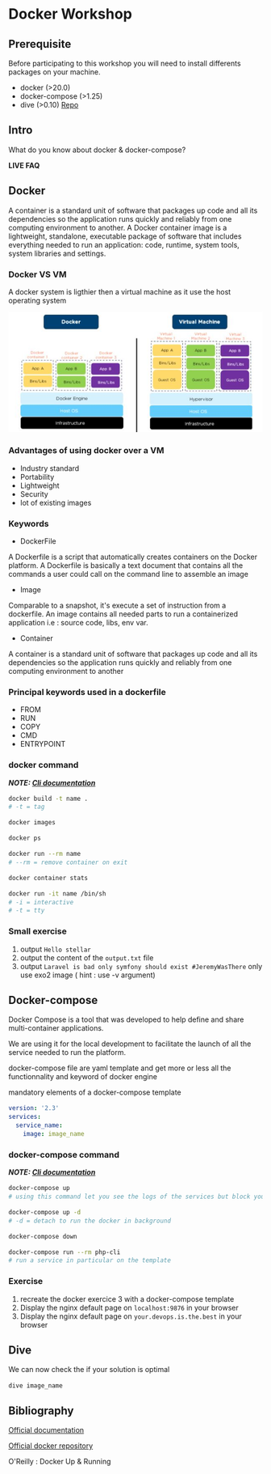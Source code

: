 # Docker Workshop

## Prerequisite

Before participating to this workshop you will need to install differents packages on your machine.

* docker (>20.0)
* docker-compose (>1.25)
* dive (>0.10) [Repo](https://github.com/wagoodman/dive/releases)

## Intro

What do you know about docker & docker-compose?

**LIVE FAQ**


## Docker

A container is a standard unit of software that packages up code and all its dependencies so the application runs quickly and reliably from one computing environment to another. A Docker container image is a lightweight, standalone, executable package of software that includes everything needed to run an application: code, runtime, system tools, system libraries and settings.

### Docker VS VM
A docker system is ligthier then a virtual machine as it use the host operating system

![](./images/docker-vm.jpeg)

### Advantages of using docker over a VM

* Industry standard
* Portability
* Lightweight
* Security
* lot of existing images

### Keywords

* DockerFile

A Dockerfile is a script that automatically creates containers on the Docker platform. A Dockerfile is basically a text document that contains all the commands a user could call on the command line to assemble an image

* Image

Comparable to a snapshot, it's execute a set of instruction from a dockerfile. An image contains all needed parts to run a containerized application i.e : source code, libs, env var.
* Container

A container is a standard unit of software that packages up code and all its dependencies so the application runs quickly and reliably from one computing environment to another


### Principal keywords used in a dockerfile

* FROM
* RUN
* COPY
* CMD
* ENTRYPOINT

### docker command

**_NOTE: [Cli documentation](https://docs.docker.com/engine/reference/commandline/docker/)_**


```bash
docker build -t name .
# -t = tag
```

```bash
docker images
```

```bash
docker ps
```

```bash
docker run --rm name
# --rm = remove container on exit
```

```bash
docker container stats
```

```bash
docker run -it name /bin/sh
# -i = interactive
# -t = tty
```
### Small exercise

1. output `Hello stellar`
1. output the content of the `output.txt` file
1. output `Laravel is bad only symfony should exist #JeremyWasThere` only use exo2 image ( hint : use -v argument)

## Docker-compose

Docker Compose is a tool that was developed to help define and share multi-container applications.

We are using it for the local development to facilitate the launch of all the service needed to run the platform.

docker-compose file are yaml template and get more or less all the functionnality and keyword of docker engine

mandatory elements of a docker-compose template

```yaml
version: '2.3'
services:
  service_name:
    image: image_name
```


### docker-compose command
**_NOTE: [Cli documentation](https://docs.docker.com/compose/reference/)_**

```bash
docker-compose up
# using this command let you see the logs of the services but block your terminal
```

```bash
docker-compose up -d
# -d = detach to run the docker in background
```

```bash
docker-compose down
```

```bash
docker-compose run --rm php-cli
# run a service in particular on the template
```


### Exercise

1. recreate the docker exercice 3 with a docker-compose template
1. Display the nginx default page on `localhost:9876` in your browser
1. Display the nginx default page on `your.devops.is.the.best` in your browser

## Dive

We can now check the if your solution is optimal

`dive image_name`

## Bibliography

[Official documentation](https://docs.docker.com/)

[Official docker repository](https://hub.docker.com/)

O'Reilly : Docker Up & Running
